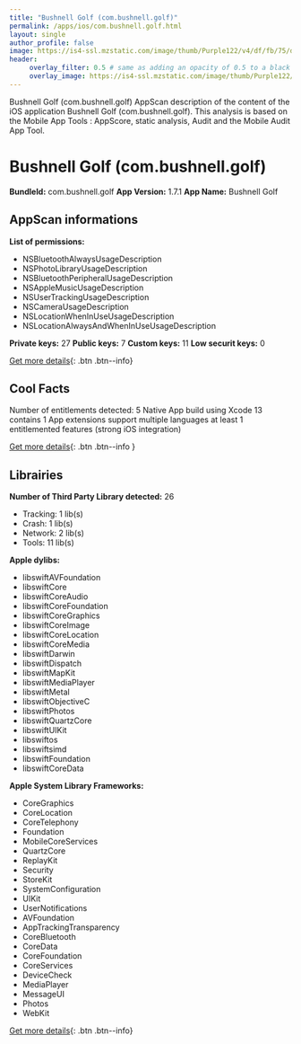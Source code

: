 ```yaml
---
title: "Bushnell Golf (com.bushnell.golf)"
permalink: /apps/ios/com.bushnell.golf.html
layout: single
author_profile: false
image: https://is4-ssl.mzstatic.com/image/thumb/Purple122/v4/df/fb/75/dffb75b9-47a7-3d0b-7ac2-d9f75469e9a5/AppIcon-0-0-1x_U007emarketing-0-0-0-7-0-0-sRGB-0-0-0-GLES2_U002c0-512MB-85-220-0-0.png/512x512bb.jpg
header: 
     overlay_filter: 0.5 # same as adding an opacity of 0.5 to a black background
     overlay_image: https://is4-ssl.mzstatic.com/image/thumb/Purple122/v4/df/fb/75/dffb75b9-47a7-3d0b-7ac2-d9f75469e9a5/AppIcon-0-0-1x_U007emarketing-0-0-0-7-0-0-sRGB-0-0-0-GLES2_U002c0-512MB-85-220-0-0.png/512x512bb.jpg
---
```

Bushnell Golf (com.bushnell.golf) AppScan description of the content of the iOS application Bushnell Golf (com.bushnell.golf). This analysis is based on the Mobile App Tools : AppScore, static analysis, Audit and the Mobile Audit App Tool.

# Bushnell Golf (com.bushnell.golf)

**BundleId:** com.bushnell.golf
**App Version:** 1.7.1
**App Name:** Bushnell Golf


## AppScan informations 

**List of permissions:** 
- NSBluetoothAlwaysUsageDescription
- NSPhotoLibraryUsageDescription
- NSBluetoothPeripheralUsageDescription
- NSAppleMusicUsageDescription
- NSUserTrackingUsageDescription
- NSCameraUsageDescription
- NSLocationWhenInUseUsageDescription
- NSLocationAlwaysAndWhenInUseUsageDescription
  
  
**Private keys:** 27
**Public keys:** 7
**Custom keys:** 11
**Low securit keys:** 0
  
[Get more details](/pricing.html){: .btn .btn--info}

## Cool Facts

Number of entitlements detected: 5
Native App
build using Xcode 13
contains 1 App extensions
support multiple languages
at least 1 entitlemented features (strong iOS integration)
  
[Get more details](/pricing.html){: .btn .btn--info }

## Librairies 
**Number of Third Party Library detected:** 26
- Tracking: 1 lib(s)
- Crash: 1 lib(s)
- Network: 2 lib(s)
- Tools: 11 lib(s)


**Apple dylibs:**
- libswiftAVFoundation
- libswiftCore
- libswiftCoreAudio
- libswiftCoreFoundation
- libswiftCoreGraphics
- libswiftCoreImage
- libswiftCoreLocation
- libswiftCoreMedia
- libswiftDarwin
- libswiftDispatch
- libswiftMapKit
- libswiftMediaPlayer
- libswiftMetal
- libswiftObjectiveC
- libswiftPhotos
- libswiftQuartzCore
- libswiftUIKit
- libswiftos
- libswiftsimd
- libswiftFoundation
- libswiftCoreData


**Apple System Library Frameworks:**
- CoreGraphics
- CoreLocation
- CoreTelephony
- Foundation
- MobileCoreServices
- QuartzCore
- ReplayKit
- Security
- StoreKit
- SystemConfiguration
- UIKit
- UserNotifications
- AVFoundation
- AppTrackingTransparency
- CoreBluetooth
- CoreData
- CoreFoundation
- CoreServices
- DeviceCheck
- MediaPlayer
- MessageUI
- Photos
- WebKit


  
[Get more details](/pricing.html){: .btn .btn--info}

